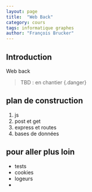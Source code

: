 ```yaml
---
layout: page
title:  "Web Back"
category: cours
tags: informatique graphes
author: "François Brucker"
---
```


## Introduction

Web back

> TBD : en chantier
{.danger}

## plan de construction 

1. js
2. post et get
3. express et routes
4. bases de données

## pour aller plus loin

* tests
* cookies
* logeurs
* 